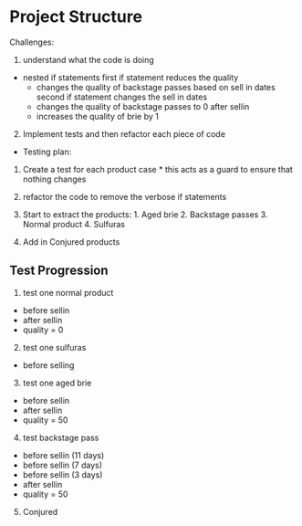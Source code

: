 # Project Structure

Challenges:
1. understand what the code is doing
  - nested if statements
    first if statement reduces the quality
      * changes the quality of backstage passes based on sell in dates
    second if statement changes the sell in dates
      * changes the quality of backstage passes to 0 after sellin
      * increases the quality of brie by 1

2. Implement tests and then refactor each piece of code
  * Testing plan:
  1. Create a test for each product case
    * this acts as a guard to ensure that nothing changes
  
  2. refactor the code to remove the verbose if statements

  3. Start to extract the products:
    1. Aged brie
    2. Backstage passes
    3. Normal product
    4. Sulfuras
  
  4. Add in Conjured products


## Test Progression
1. test one normal product 
  * before sellin
  * after sellin
  * quality = 0
2. test one sulfuras
  * before selling

3. test one aged brie
  * before sellin
  * after sellin
  * quality = 50
4. test backstage pass
  * before sellin (11 days)
  * before sellin (7 days)
  * before sellin (3 days)
  * after sellin
  * quality = 50

5. Conjured